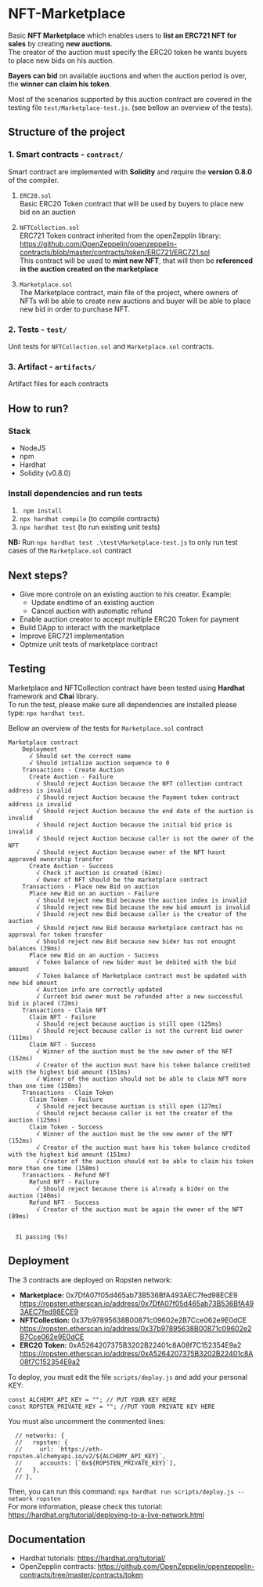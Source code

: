 # NFT-Marketplace

Basic **NFT Marketplace** which enables users to **list an ERC721 NFT for sales** by creating **new auctions**.   
The creator of the auction must specify the ERC20 token he wants buyers to place new bids on his auction.

**Bayers can bid** on available auctions and when the auction period is over, the **winner can claim his token**. 

Most of the scenarios supported by this auction contract are covered in the testing file `test/Marketplace-test.js`. (see bellow an overview of the tests). 

## Structure of the project
### 1. Smart contracts - `contract/` 
Smart contract are implemented with **Solidity** and require the **version 0.8.0** of the compiler. 
1. `ERC20.sol`   
Basic ERC20 Token contract that will be used by buyers to place new bid on an auction

2. `NFTCollection.sol`  
ERC721 Token contract inherited from the openZepplin library: https://github.com/OpenZeppelin/openzeppelin-contracts/blob/master/contracts/token/ERC721/ERC721.sol  
This contract will be used to **mint new NFT**, that will then be **referenced in the auction created on the marketplace**

3. `Marketplace.sol`  
The Marketplace contract, main file of the project, where owners of NFTs will be able to create new auctions and buyer will be able to place new bid in order to purchase NFT.  

### 2. Tests - `test/`
Unit tests for `NFTCollection.sol` and `Marketplace.sol` contracts. 

### 3. Artifact - `artifacts/`
Artifact files for each contracts 

## How to run?
### Stack
* NodeJS 
* npm 
* Hardhat 
* Solidity (v0.8.0)

### Install dependencies and run tests
1. ` npm install`
2. `npx hardhat compile` (to compile contracts)
3. `npx hardhat test` (to run existing unit tests)  

**NB:** Run  `npx hardhat test .\test\Marketplace-test.js` to only run test cases of the `Marketplace.sol` contract   

## Next steps?
* Give more controle on an existing auction to his creator. Example:
    * Update endtime of an existing auction 
    * Cancel auction with automatic refund
* Enable auction creator to accept multiple ERC20 Token for payment
* Build DApp to interact with the marketplace 
* Improve ERC721 implementation
* Optmize unit tests of marketplace contract

## Testing

Marketplace and NFTCollection contract have been tested using **Hardhat** framework and **Chai** library.   
To run the test, please make sure all dependencies are installed please type: `npx hardhat test`.

Bellow an overview of the tests for `Marketplace.sol` contract

```
Marketplace contract
    Deployment
      √ Should set the correct name
      √ Should intialize auction sequence to 0
    Transactions - Create Auction
      Create Auction - Failure
        √ Should reject Auction because the NFT collection contract address is invalid
        √ Should reject Auction because the Payment token contract address is invalid
        √ Should reject Auction because the end date of the auction is invalid
        √ Should reject Auction because the initial bid price is invalid
        √ Should reject Auction because caller is not the owner of the NFT
        √ Should reject Auction because owner of the NFT hasnt approved ownership transfer
      Create Auction - Success
        √ Check if auction is created (61ms)
        √ Owner of NFT should be the marketplace contract 
    Transactions - Place new Bid on auction
      Place new Bid on an auction - Failure
        √ Should reject new Bid because the auction index is invalid
        √ Should reject new Bid because the new bid amount is invalid
        √ Should reject new Bid because caller is the creator of the auction
        √ Should reject new Bid because marketplace contract has no approval for token transfer
        √ Should reject new Bid because new bider has not enought balances (39ms)
      Place new Bid on an auction - Success
        √ Token balance of new bider must be debited with the bid amount
        √ Token balance of Marketplace contract must be updated with new bid amount
        √ Auction info are correctly updated
        √ Current bid owner must be refunded after a new successful bid is placed (72ms)
    Transactions - Claim NFT
      Claim NFT - Failure
        √ Should reject because auction is still open (125ms)
        √ Should reject because caller is not the current bid owner (111ms)
      Claim NFT - Success
        √ Winner of the auction must be the new owner of the NFT (152ms)
        √ Creator of the auction must have his token balance credited with the highest bid amount (151ms)
        √ Winner of the auction should not be able to claim NFT more than one time (158ms)
    Transactions - Claim Token
      Claim Token - Failure
        √ Should reject because auction is still open (127ms)
        √ Should reject because caller is not the creator of the auction (125ms)
      Claim Token - Success
        √ Winner of the auction must be the new owner of the NFT (152ms)
        √ Creator of the auction must have his token balance credited with the highest bid amount (151ms)
        √ Creator of the auction should not be able to claim his token more than one time (158ms)
    Transactions - Refund NFT
      Refund NFT - Failure
        √ Should reject because there is already a bider on the auction (140ms)
      Refund NFT - Success
        √ Creator of the auction must be again the owner of the NFT (89ms)


  31 passing (9s)
```

## Deployment

The 3 contracts are deployed on Ropsten network:
- **Marketplace:**  0x7DfA07f05d465ab73B536BfA493AEC7fed98ECE9
https://ropsten.etherscan.io/address/0x7DfA07f05d465ab73B536BfA493AEC7fed98ECE9
- **NFTCollection:** 0x37b97895638B00871c09602e2B7Cce062e9E0dCE
https://ropsten.etherscan.io/address/0x37b97895638B00871c09602e2B7Cce062e9E0dCE
- **ERC20 Token:** 0xA5264207375B3202B22401c8A08f7C152354E9a2
https://ropsten.etherscan.io/address/0xA5264207375B3202B22401c8A08f7C152354E9a2


To deploy, you must edit the file `scripts/deploy.js` and add your personal KEY:
```   
const ALCHEMY_API_KEY = ""; // PUT YOUR KEY HERE
const ROPSTEN_PRIVATE_KEY = ""; //PUT YOUR PRIVATE KEY HERE
```
You must also uncomment the commented lines:
```
  // networks: {
  //   ropsten: {
  //     url: `https://eth-ropsten.alchemyapi.io/v2/${ALCHEMY_API_KEY}`,
  //     accounts: [`0x${ROPSTEN_PRIVATE_KEY}`],
  //   },
  // },
```
Then, you can run this command: `npx hardhat run scripts/deploy.js --network ropsten`  
For more information, please check this tutorial: https://hardhat.org/tutorial/deploying-to-a-live-network.html 

## Documentation
* Hardhat tutorials: https://hardhat.org/tutorial/
* OpenZepplin contracts: https://github.com/OpenZeppelin/openzeppelin-contracts/tree/master/contracts/token